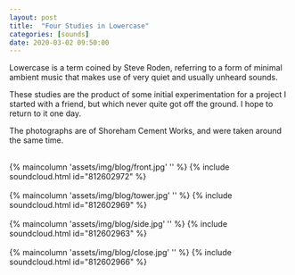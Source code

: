 ```yaml
---
layout: post
title:  "Four Studies in Lowercase"
categories: [sounds]
date: 2020-03-02 09:50:00
---
```


Lowercase is a term coined by Steve Roden, referring to a form of minimal ambient music that makes use of very quiet and usually unheard sounds.

<!--more-->

These studies are the product of some initial experimentation for a project I started with a friend, but which never quite got off the ground. I hope to return to it one day.

The photographs are of Shoreham Cement Works, and were taken around the same time.

<br />
{% maincolumn 'assets/img/blog/front.jpg' '' %}
{% include soundcloud.html id="812602972"  %}
<br />

<br />
{% maincolumn 'assets/img/blog/tower.jpg' '' %}
{% include soundcloud.html id="812602969"  %}
<br />

<br />
{% maincolumn 'assets/img/blog/side.jpg' '' %}
{% include soundcloud.html id="812602963"  %}
<br />

<br />
{% maincolumn 'assets/img/blog/close.jpg' '' %}
{% include soundcloud.html id="812602966"  %}
<br />
